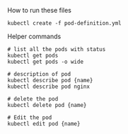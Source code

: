 How to run these files

```
kubectl create -f pod-definition.yml
```


Helper commands

```
# list all the pods with status
kubectl get pods
kubectl get pods -o wide

# description of pod
kubectl describe pod {name}
kubectl describe pod nginx

# delete the pod
kubectl delete pod {name}

# Edit the pod
kubectl edit pod {name}
```